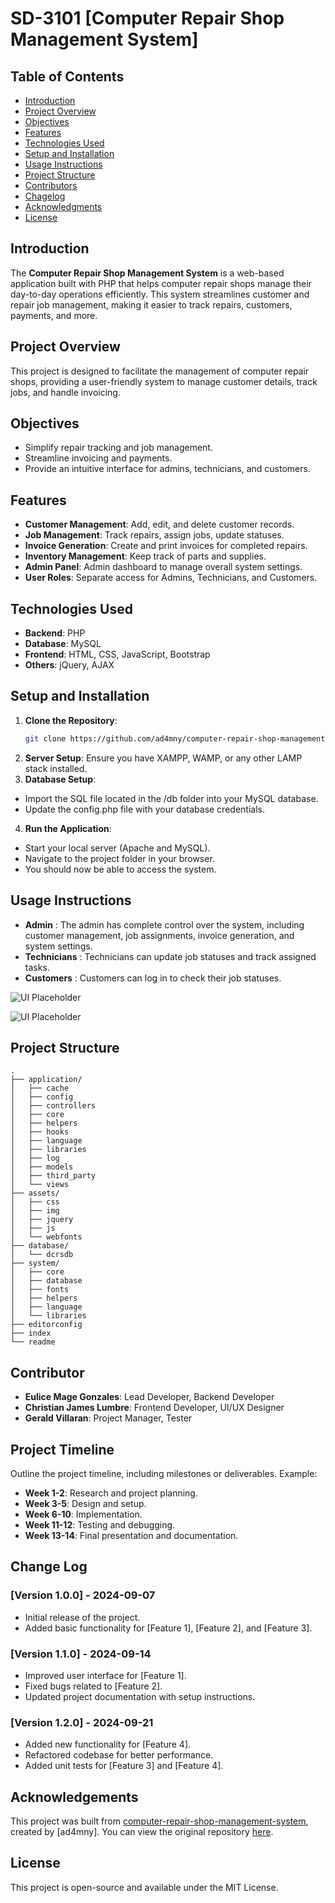 # SD-3101 [Computer Repair Shop Management System]

## Table of Contents
- [Introduction](#introduction)
- [Project Overview](#project-overview)
- [Objectives](#objectives)
- [Features](#features)
- [Technologies Used](#technologies-used)
- [Setup and Installation](#setup-and-installation)
- [Usage Instructions](#usage-instructions)
- [Project Structure](#project-structure)
- [Contributors](#contributors)
- [Chagelog](#changelog)
- [Acknowledgments](#acknowledgments)
- [License](#license)


## Introduction

The **Computer Repair Shop Management System** is a web-based application built with PHP that helps computer repair shops manage their day-to-day operations efficiently. This system streamlines customer and repair job management, making it easier to track repairs, customers, payments, and more. 

## Project Overview

This project is designed to facilitate the management of computer repair shops, providing a user-friendly system to manage customer details, track jobs, and handle invoicing.

## Objectives

- Simplify repair tracking and job management.
- Streamline invoicing and payments.
- Provide an intuitive interface for admins, technicians, and customers.

## Features

- **Customer Management**: Add, edit, and delete customer records.
- **Job Management**: Track repairs, assign jobs, update statuses.
- **Invoice Generation**: Create and print invoices for completed repairs.
- **Inventory Management**: Keep track of parts and supplies.
- **Admin Panel**: Admin dashboard to manage overall system settings.
- **User Roles**: Separate access for Admins, Technicians, and Customers.

## Technologies Used

- **Backend**: PHP
- **Database**: MySQL
- **Frontend**: HTML, CSS, JavaScript, Bootstrap
- **Others**: jQuery, AJAX

## Setup and Installation

1. **Clone the Repository**:
   ```bash
   git clone https://github.com/ad4mny/computer-repair-shop-management-system.git
2. **Server Setup**:
    Ensure you have XAMPP, WAMP, or any other LAMP stack installed.
3. **Database Setup**:
- Import the SQL file located in the /db folder into your MySQL database.
- Update the config.php file with your database credentials.
4. **Run the Application**:
- Start your local server (Apache and MySQL).
- Navigate to the project folder in your browser.
- You should now be able to access the system.

## Usage Instructions

- **Admin** : The admin has complete control over the system, including customer management, job assignments, invoice generation, and system settings.
- **Technicians** : Technicians can update job statuses and track assigned tasks.
- **Customers** : Customers can log in to check their job statuses.

![UI Placeholder](./assets/img/UI.png)

![UI Placeholder](./assets/img/UII.png)

## Project Structure
```
.
├── application/
│   ├── cache
│   ├── config
│   ├── controllers
│   ├── core
│   ├── helpers
│   ├── hooks
│   ├── language
│   ├── libraries
│   ├── log
│   ├── models
│   ├── third_party
│   └── views
├── assets/
│   ├── css
│   ├── img
│   ├── jquery
│   ├── js
│   └── webfonts
├── database/
│   └── dcrsdb
├── system/
│   ├── core
│   ├── database
│   ├── fonts
│   ├── helpers
│   ├── language
│   └── libraries
├── editorconfig
├── index
└── readme
```

## Contributor

   - **Eulice Mage Gonzales**: Lead Developer, Backend Developer
   - **Christian James Lumbre**: Frontend Developer, UI/UX Designer
   - **Gerald Villaran**: Project Manager, Tester

## Project Timeline

Outline the project timeline, including milestones or deliverables. Example:

- **Week 1-2**: Research and project planning.
- **Week 3-5**: Design and setup.
- **Week 6-10**: Implementation.
- **Week 11-12**: Testing and debugging.
- **Week 13-14**: Final presentation and documentation.

## Change Log

   ### [Version 1.0.0] - 2024-09-07
   - Initial release of the project.
   - Added basic functionality for [Feature 1], [Feature 2], and [Feature 3].

   ### [Version 1.1.0] - 2024-09-14
   - Improved user interface for [Feature 1].
   - Fixed bugs related to [Feature 2].
   - Updated project documentation with setup instructions.

   ### [Version 1.2.0] - 2024-09-21
   - Added new functionality for [Feature 4].
   - Refactored codebase for better performance.
   - Added unit tests for [Feature 3] and [Feature 4].

## Acknowledgements

   This project was built from [computer-repair-shop-management-system](https://github.com/ad4mny/computer-repair-shop-management-system), created by [ad4mny]. You can view the original repository [here](https://github.com/ad4mny/computer-repair-shop-management-system).

## License

   This project is open-source and available under the MIT License.

